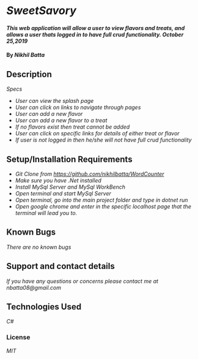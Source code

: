 # _SweetSavory_

#### _This web application will allow a user to view flavors and treats, and allows a user thats logged in to have full crud functionality. October 25,2019_

#### By _Nikhil Batta_

## Description

_Specs_

* _User can view the splash page_
* _User can click on links to navigate through pages_
* _User can add a new flavor_
* _User can add a new flavor to a treat_
* _If no flavors exist then treat cannot be added_
* _User can click on specific links for details of either treat or flavor_
* _If user is not logged in then he/she will not have full crud functionality_



## Setup/Installation Requirements

* _Git Clone from https://github.com/nikhilbatta/WordCounter_
* _Make sure you have .Net installed_
* _Install MySql Server and MySql WorkBench_
* _Open terminal and start MySql Server_
* _Open terminal, go into the main project folder and type in dotnet run_
* _Open google chrome and enter in the specific localhost page that the terminal will lead you to._

## Known Bugs

_There are no known bugs_

## Support and contact details

_If you have any questions or concerns please contact me at nbatta08@gmail.com_

## Technologies Used

_C#_

### License

*MIT*
